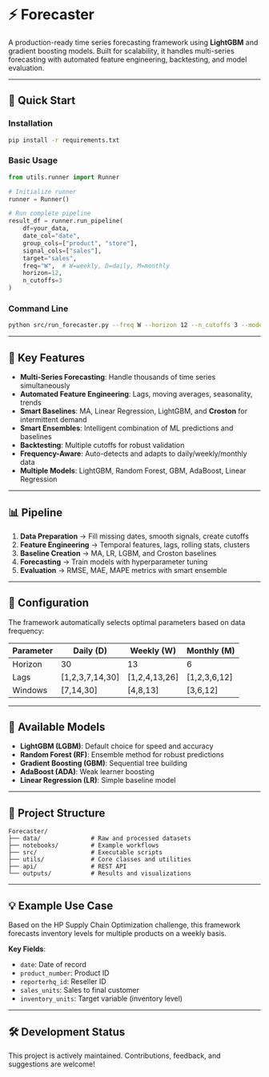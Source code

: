 # ⚡ Forecaster

A production-ready time series forecasting framework using **LightGBM** and gradient boosting models. Built for scalability, it handles multi-series forecasting with automated feature engineering, backtesting, and model evaluation.

---

## 🚀 Quick Start

### Installation
```bash
pip install -r requirements.txt
```

### Basic Usage
```python
from utils.runner import Runner

# Initialize runner
runner = Runner()

# Run complete pipeline
result_df = runner.run_pipeline(
    df=your_data,
    date_col="date",
    group_cols=["product", "store"],
    signal_cols=["sales"],
    target="sales",
    freq="W",  # W=weekly, D=daily, M=monthly
    horizon=12,
    n_cutoffs=3
)
```

### Command Line
```bash
python src/run_forecaster.py --freq W --horizon 12 --n_cutoffs 3 --model LGBM
```

---

## 🎯 Key Features

- **Multi-Series Forecasting**: Handle thousands of time series simultaneously
- **Automated Feature Engineering**: Lags, moving averages, seasonality, trends
- **Smart Baselines**: MA, Linear Regression, LightGBM, and **Croston** for intermittent demand
- **Smart Ensembles**: Intelligent combination of ML predictions and baselines
- **Backtesting**: Multiple cutoffs for robust validation
- **Frequency-Aware**: Auto-detects and adapts to daily/weekly/monthly data
- **Multiple Models**: LightGBM, Random Forest, GBM, AdaBoost, Linear Regression

---

## 📊 Pipeline

1. **Data Preparation** → Fill missing dates, smooth signals, create cutoffs
2. **Feature Engineering** → Temporal features, lags, rolling stats, clusters
3. **Baseline Creation** → MA, LR, LGBM, and Croston baselines
4. **Forecasting** → Train models with hyperparameter tuning
5. **Evaluation** → RMSE, MAE, MAPE metrics with smart ensemble

---

## 🔧 Configuration

The framework automatically selects optimal parameters based on data frequency:

| Parameter | Daily (D) | Weekly (W) | Monthly (M) |
|-----------|-----------|------------|-------------|
| Horizon | 30 | 13 | 6 |
| Lags | [1,2,3,7,14,30] | [1,2,4,13,26] | [1,2,3,6,12] |
| Windows | [7,14,30] | [4,8,13] | [3,6,12] |

---

## 🎯 Available Models

- **LightGBM (LGBM)**: Default choice for speed and accuracy
- **Random Forest (RF)**: Ensemble method for robust predictions
- **Gradient Boosting (GBM)**: Sequential tree building
- **AdaBoost (ADA)**: Weak learner boosting
- **Linear Regression (LR)**: Simple baseline model

---

## 📁 Project Structure

```
Forecaster/
├── data/              # Raw and processed datasets
├── notebooks/         # Example workflows
├── src/               # Executable scripts
├── utils/             # Core classes and utilities
├── api/               # REST API
└── outputs/           # Results and visualizations
```

---

## 💡 Example Use Case

Based on the HP Supply Chain Optimization challenge, this framework forecasts inventory levels for multiple products on a weekly basis.

**Key Fields**:
- `date`: Date of record
- `product_number`: Product ID
- `reporterhq_id`: Reseller ID
- `sales_units`: Sales to final customer
- `inventory_units`: Target variable (inventory level)

---

## 🛠️ Development Status

This project is actively maintained. Contributions, feedback, and suggestions are welcome!